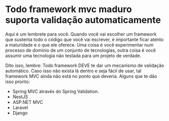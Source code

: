 # Todo framework mvc maduro suporta validação automaticamente

Aqui é um lembrete para você. Quando você vai escolher um framework que sustenta todo o código que você vai escrever, é importante ficar atento a maturidade e o que ele oferece. Uma coisa é você experimentar num processo de domínio de um conjunto de tecnologias, outra coisa é você assumir uma tecnologia não testada para um projeto de verdade.

Dito isso, lembre: Todo framework DEVE te dar um mecanismo de validação automático. Caso isso não exista lá dentro e seja fácil de usar, tal framework MVC ainda não está no ponto que deveria. Alguns que te dão isso pronto:

* Spring MVC através do Spring Validation. 
* NestJS
* ASP.NET MVC
* Laravel
* Django